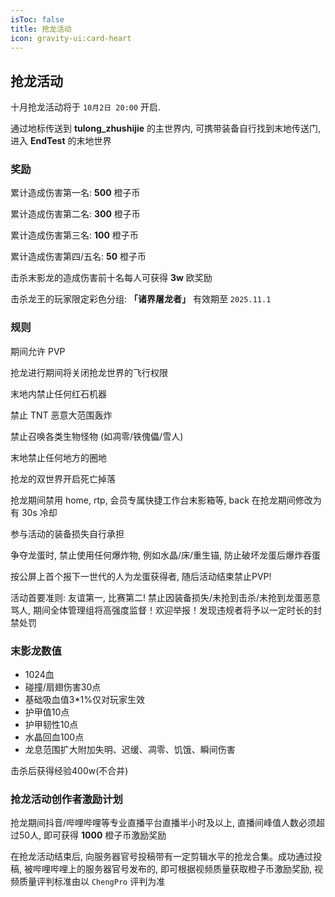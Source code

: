 ```yaml
---
isToc: false
title: 抢龙活动
icon: gravity-ui:card-heart
---
```


## 抢龙活动

十月抢龙活动将于 `10月2日 20:00` 开启.

通过地标传送到 **tulong\_zhushijie** 的主世界内, 可携带装备自行找到末地传送门, 进入 **EndTest** 的末地世界

### 奖励

累计造成伤害第一名: **500** 橙子币

累计造成伤害第二名: **300** 橙子币

累计造成伤害第三名: **100** 橙子币

累计造成伤害第四/五名: **50** 橙子币

击杀末影龙的造成伤害前十名每人可获得 **3w** 欧奖励

击杀龙王的玩家限定彩色分组: **「诸界屠龙者」** 有效期至 `2025.11.1`

### 规则

期间允许 PVP

抢龙进行期间将关闭抢龙世界的飞行权限

末地内禁止任何红石机器

禁止 TNT 恶意大范围轰炸

禁止召唤各类生物怪物 (如凋零/铁傀儡/雪人)

末地禁止任何地方的圈地

抢龙的双世界开启死亡掉落

抢龙期间禁用 home, rtp, 会员专属快捷工作台末影箱等, back 在抢龙期间修改为有 30s 冷却

参与活动的装备损失自行承担

争夺龙蛋时, 禁止使用任何爆炸物, 例如水晶/床/重生锚, 防止破坏龙蛋后爆炸吞蛋

按公屏上首个报下一世代的人为龙蛋获得者, 随后活动结束禁止PVP!

活动首要准则: 友谊第一, 比赛第二! 禁止因装备损失/未抢到击杀/未抢到龙蛋恶意骂人, 期间全体管理组将高强度监督！欢迎举报！发现违规者将予以一定时长的封禁处罚

### 末影龙数值

- 1024血
- 碰撞/扇翅伤害30点
- 基础吸血值3\*1%仅对玩家生效
- 护甲值10点
- 护甲韧性10点
- 水晶回血100点
- 龙息范围扩大附加失明、迟缓、凋零、饥饿、瞬间伤害

击杀后获得经验400w(不合并)

### 抢龙活动创作者激励计划

抢龙期间抖音/哔哩哔哩等专业直播平台直播半小时及以上, 直播间峰值人数必须超过50人, 即可获得 **1000** 橙子币激励奖励

在抢龙活动结束后, 向服务器官号投稿带有一定剪辑水平的抢龙合集。成功通过投稿, 被哔哩哔哩上的服务器官号发布的, 即可根据视频质量获取橙子币激励奖励, 视频质量评判标准由以 `ChengPro` 评判为准
